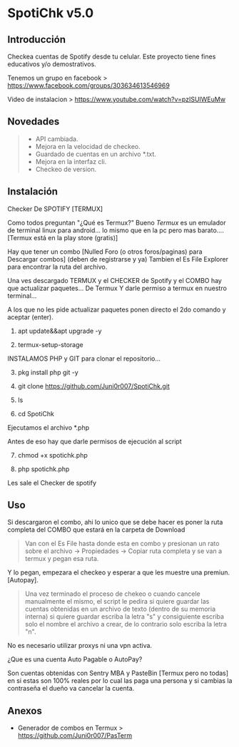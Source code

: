 # SpotiChk v5.0

## Introducción

Checkea cuentas de Spotify desde tu celular. Este proyecto tiene fines educativos y/o demostrativos.

Tenemos un grupo en facebook > https://www.facebook.com/groups/303634613546969

Video de instalacion > https://www.youtube.com/watch?v=pzISUIWEuMw

## Novedades
> - API cambiada.
> - Mejora en la velocidad de checkeo.
> - Guardado de cuentas en un archivo *.txt.
> - Mejora en la interfaz cli.
> - Checkeo de version.

## Instalación

Checker De SPOTIFY [TERMUX]

Como todos preguntan "¿Qué es Termux?"
Bueno *Termux* es un emulador de terminal linux para android... lo mismo que en la pc pero mas barato.... [Termux está en la play store (gratis)]

Hay que tener un combo [Nulled Foro (o otros foros/paginas) para Descargar combos] (deben de registrarse y ya)
Tambien el Es File Explorer para encontrar la ruta del archivo.

Una ves descargado TERMUX y el CHECKER de Spotify y el COMBO hay que actualizar paquetes... De Termux
Y darle permiso a termux en nuestro terminal...

A los que no les pide actualizar paquetes ponen directo el 2do comando y aceptar (enter). 
1. apt update&&apt upgrade -y

2. termux-setup-storage

INSTALAMOS PHP y GIT para clonar el repositorio...

3. pkg install php git -y

4. git clone https://github.com/Juni0r007/SpotiChk.git

5. ls

6. cd SpotiChk

Ejecutamos el archivo *.php 

Antes de eso hay que darle permisos de ejecución al script

7. chmod +x spotichk.php

8. php spotichk.php

Les sale el Checker de spotify

## Uso

Si descargaron el combo, ahi lo unico que se debe hacer es poner la ruta completa del COMBO que estará en la carpeta de Download 
> Van con el Es File hasta donde esta en combo y presionan un rato sobre el archivo -> Propiedades -> Copiar ruta completa y se van a termux y pegan esa ruta.

Y lo pegan, empezara el checkeo  y esperar a que les muestre una premiun.[Autopay].

> Una vez terminado el proceso de chekeo o cuando cancele manualmente el mismo, el script le pedira si quiere guardar las cuentas obtenidas en un archivo de texto (dentro de su memoria interna) si quiere guardar escriba la letra "s" y consiguiente escriba solo el nombre el archivo a crear, de lo contrario solo escriba la letra "n".

No es necesario utilizar proxys ni una vpn activa.

¿Que es una cuenta Auto Pagable o AutoPay? 

Son cuentas  obtenidas con Sentry MBA y PasteBin [Termux pero no todas] en si estas son 100% reales por lo cual las paga una persona y si cambias la contraseña el dueño va cancelar la cuenta.

## Anexos

- Generador de combos en Termux > https://github.com/Juni0r007/PasTerm
